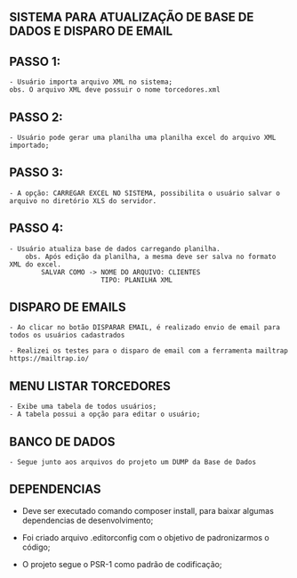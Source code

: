 
## SISTEMA PARA ATUALIZAÇÃO DE BASE DE DADOS E DISPARO DE EMAIL

## PASSO 1:
    - Usuário importa arquivo XML no sistema;
    obs. O arquivo XML deve possuir o nome torcedores.xml
## PASSO 2:
    - Usuário pode gerar uma planilha uma planilha excel do arquivo XML importado;
## PASSO 3:
    - A opção: CARREGAR EXCEL NO SISTEMA, possibilita o usuário salvar o arquivo no diretório XLS do servidor.
## PASSO 4:
    - Usuário atualiza base de dados carregando planilha.
        obs. Após edição da planilha, a mesma deve ser salva no formato XML do excel.
            SALVAR COMO -> NOME DO ARQUIVO: CLIENTES
                           TIPO: PLANILHA XML

## DISPARO DE EMAILS
    - Ao clicar no botão DISPARAR EMAIL, é realizado envio de email para todos os usuários cadastrados

    - Realizei os testes para o disparo de email com a ferramenta mailtrap https://mailtrap.io/

## MENU LISTAR TORCEDORES
    - Exibe uma tabela de todos usuários;
    - A tabela possui a opção para editar o usuário;

## BANCO DE DADOS
    - Segue junto aos arquivos do projeto um DUMP da Base de Dados

## DEPENDENCIAS 
- Deve ser executado comando composer install, para baixar algumas dependencias de desenvolvimento;

- Foi criado arquivo .editorconfig com o objetivo de padronizarmos o código;

- O projeto segue o PSR-1 como padrão de codificação;
